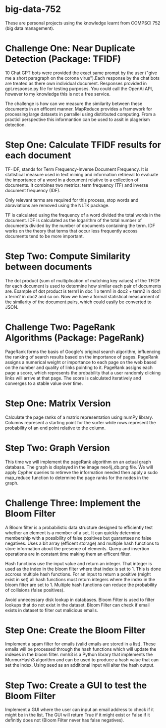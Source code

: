 # big-data-752
These are personal projects using the knowledge learnt from COMPSCI 752 (big data management).

# Challenge One: Near Duplicate Detection (Package: TFIDF)
10 Chat GPT bots were provided the exact same prompt by the user ("give me a short paragraph on the corona virus").Each response by the chat bots are treated as there own individual document. Responses provided in gpt.response.py file for testing purposes. You could call the OpenAi API, however to my knowledge this is not a free service.

The challenge is how can we measure the similarity between these documents in an efficent manner. MapReduce provides a framework for processing large datasets in parrallel using distirbuted computing. From a practicl perspective this informantion can be used to assit in plagerism detection.

# Step One: Calculate TFIDF results for each document
TF-IDF, stands for Term Frequency-Inverse Document Frequency. It is statistical measure used in text mining and information retrieval to evaluate the importance of a word in a document relative to a collection of documents. It combines two metrics: term frequency (TF) and inverse document frequency (IDF).

Only relevant terms are required for this process, stop words and abraviations are removed using the NLTK package.

TF is calculated using the frequency of a word divided the total words in the document. IDF is calculated as the logarithm of the total number of documents divided by the number of documents containing the term. IDF works on the theory that terms that occur less frequently accoss documents tend to be more important.

# Step Two: Compute Similarity between documents
The dot product (sum of multiplication of matching key values) of the TFIDF for each document is used to determine how similar each pair of documents are.
Example of dot product is term1 in doc 1 x term1 in doc2 + term2 in doc1 x term2 in doc2 and so on. Now we have a formal statistical measurment of the similarity of the document pairs, which could easily be converted to JSON.

# Challenge Two: PageRank Algorithms (Package: PageRank)
PageRank forms the basis of Google's original search algorithm, influencing the ranking of search results based on the importance of pages. PageRank assigns a numerical weight or importance to each page on the web based on the number and quality of links pointing to it. PageRank assigns each page a score, which represents the probability that a user randomly clicking links will arrive at that page. The score is calculated iteratively and converges to a stable value over time. 

# Step One: Matrix Version
Calculate the page ranks of a matrix representation using numPy library. Columns represent a starting point for the surfer while rows represent the probability of an end point relative to the column.

# Step Two: Graph Version
This time we will implement the pageRank algorithm on an actual graph database. The graph is displayed in the image neo4j_db.png file. We will apply Cypher queries to retireve the information needed then apply a sudo map_reduce function to determine the page ranks for the nodes in the graph.

# Challenge Three: Implement the Bloom Filter
A Bloom filter is a probabilistic data structure designed to efficiently test whether an element is a member of a set. It can quickly determine membership with a possibility of false positives but guarantees no false negatives. Uses a bit array (efficent storage) and multiple hash functions to store information about the presence of elements. Query and insertion operations are in constant time making them an efficent filter.

Hash functions use the input value and return an integer. That integer is used as the index in the bloom filter where that index is set to 1. This is done accross multiple hash functions. For an input to return a positive (might exist in set) all hash functions must return integers where the index in the bloom filter are set to 1. Multiple hash functions can reduce the probability of collisions (false positives).

Avoid unnecessary disk lookup in databases. Bloom Filter is used to filter lookups that do not exist in the dataset. Bloom Filter can check if email exists in dataset to filter out malicious emails. 

# Step One: Create the Bloom Filter
Implement a spam filter for emails (valid emails are stored in a list). These emails will be processed through the hash functions which will update the indexes in the bloom filter. mmh3 is a Python library that implements the MurmurHash3 algorithm and can be used to produce a hash value that can set the index. Using seed as an additional input will alter the hash output. 

# Step Two: Create a GUI to test the Bloom Filter
Implement a GUI where the user can input an email address to check if it might be in the list. The GUI will return True if it might exist or False if it definitly does not (Bloom Filter never has false negatives).






